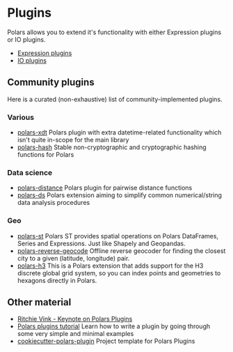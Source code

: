 # Plugins

Polars allows you to extend it's functionality with either Expression plugins or IO plugins.

- [Expression plugins](./expr_plugins.md)
- [IO plugins](./io_plugins.md)

## Community plugins

Here is a curated (non-exhaustive) list of community-implemented plugins.

### Various

- [polars-xdt](https://github.com/pola-rs/polars-xdt) Polars plugin with extra datetime-related
  functionality which isn't quite in-scope for the main library
- [polars-hash](https://github.com/ion-elgreco/polars-hash) Stable non-cryptographic and
  cryptographic hashing functions for Polars

### Data science

- [polars-distance](https://github.com/ion-elgreco/polars-distance) Polars plugin for pairwise
  distance functions
- [polars-ds](https://github.com/abstractqqq/polars_ds_extension) Polars extension aiming to
  simplify common numerical/string data analysis procedures

### Geo

- [polars-st](https://github.com/Oreilles/polars-st) Polars ST provides spatial operations on Polars
  DataFrames, Series and Expressions. Just like Shapely and Geopandas.
- [polars-reverse-geocode](https://github.com/MarcoGorelli/polars-reverse-geocode) Offline reverse
  geocoder for finding the closest city to a given (latitude, longitude) pair.
- [polars-h3](https://github.com/Filimoa/polars-h3) This is a Polars extension that adds support for
  the H3 discrete global grid system, so you can index points and geometries to hexagons directly in
  Polars.

## Other material

- [Ritchie Vink - Keynote on Polars Plugins](https://youtu.be/jKW-CBV7NUM)
- [Polars plugins tutorial](https://marcogorelli.github.io/polars-plugins-tutorial/) Learn how to
  write a plugin by going through some very simple and minimal examples
- [cookiecutter-polars-plugin](https://github.com/MarcoGorelli/cookiecutter-polars-plugins) Project
  template for Polars Plugins
